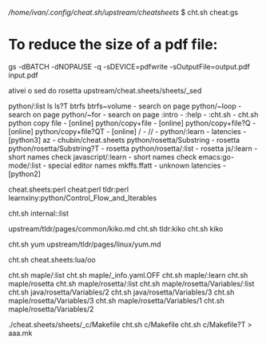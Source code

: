 
*/home/ivan/.config/cheat.sh/upstream/cheatsheets*
$ cht.sh  cheat:gs
# To reduce the size of a pdf file:
gs -dBATCH -dNOPAUSE -q -sDEVICE=pdfwrite -sOutputFile=output.pdf input.pdf


ativei o sed do rosetta
upstream/cheat.sheets/sheets/_sed




python/:list
ls
ls?T
btrfs
btrfs~volume                - search on page
python/~loop                - search on page
python/~for                 - search on page
:intro                      -
:help                       -
:cht.sh                     -
cht.sh python copy file     - [online]
python/copy+file            - [online]
python/copy+file?Q          - [online]
python/copy+file?QT         - [online]
/                           -
//                          -
python/:learn               -
latencies                   - [python3]
az                          - chubin/cheat.sheets
python/rosetta/Substring    - rosetta
python/rosetta/Substring?T  - rosetta
python/rosetta/:list        - rosetta
js/:learn                   - short names check
javascript/:learn           - short names check
emacs:go-mode/:list         - special editor names
mkffs.ffatt                 - unknown
latencies                   - [python2]


cheat.sheets:perl
cheat:perl
tldr:perl
learnxiny:python/Control_Flow_and_Iterables

cht.sh internal::list

upstream/tldr/pages/common/kiko.md
cht.sh tldr:kiko
cht.sh kiko

cht.sh yum
upstream/tldr/pages/linux/yum.md

cht.sh cheat.sheets:lua/oo



cht.sh  maple/:list
cht.sh  maple/_info.yaml.OFF
cht.sh  maple/:learn
cht.sh  maple/rosetta
cht.sh  maple/rosetta/:list
cht.sh maple/rosetta/Variables/:list
cht.sh java/rosetta/Variables/2
cht.sh java/rosetta/Variables/3
cht.sh maple/rosetta/Variables/3
cht.sh maple/rosetta/Variables/1
cht.sh maple/rosetta/Variables/2

./cheat.sheets/sheets/_c/Makefile
cht.sh c/Makefile
cht.sh c/Makefile?T   > aaa.mk

